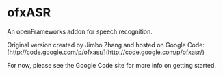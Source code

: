 ofxASR
======

An openFrameworks addon for speech recognition.

Original version created by Jimbo Zhang and hosted on Google Code: [http://code.google.com/p/ofxasr/](http://code.google.com/p/ofxasr/)

For now, please see the Google Code site for more info on getting started.
